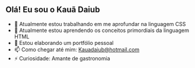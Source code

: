 ## Olá! Eu sou o Kauã Daiub



- 🔭 Atualmente estou trabalhando em me aprofundar na linguagem CSS
- 🌱 Atualmente estou aprendendo os conceitos primordiais da linguagem HTML
- 👯 Estou elaborando um portfólio pessoal 
- 📫 Como chegar até mim: Kauadaiub@hotmail.com
- ⚡ Curiosidade: Amante de gastronomia


